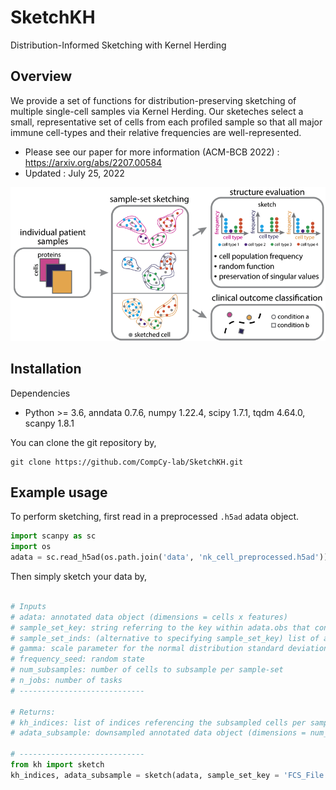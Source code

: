 # SketchKH
Distribution-Informed Sketching with Kernel Herding 

## Overview
We provide a set of functions for distribution-preserving sketching of multiple single-cell samples via Kernel Herding. Our sketeches select a small, representative set of cells from each profiled sample so that all major immune cell-types and their relative frequencies are well-represented. 
* Please see our paper for more information (ACM-BCB 2022) : https://arxiv.org/abs/2207.00584
* Updated : July 25, 2022

![Sketching via KH Overview](sketch_overview.png)

## Installation
Dependencies
* Python >= 3.6, anndata 0.7.6, numpy 1.22.4, scipy 1.7.1, tqdm 4.64.0, scanpy 1.8.1

You can clone the git repository by,
```
git clone https://github.com/CompCy-lab/SketchKH.git
```

## Example usage
To perform sketching, first read in a preprocessed `.h5ad` adata object.

```python
import scanpy as sc
import os
adata = sc.read_h5ad(os.path.join('data', 'nk_cell_preprocessed.h5ad'))
```
Then simply sketch your data by,
```python

# Inputs
# adata: annotated data object (dimensions = cells x features)
# sample_set_key: string referring to the key within adata.obs that contains the sample-sets to subsample
# sample_set_inds: (alternative to specifying sample_set_key) list of arrays containing the indices of the sample-sets to subsample 
# gamma: scale parameter for the normal distribution standard deviation in random Fourier frequency feature computation
# frequency_seed: random state
# num_subsamples: number of cells to subsample per sample-set
# n_jobs: number of tasks
# ----------------------------

# Returns:
# kh_indices: list of indices referencing the subsampled cells per sample-set
# adata_subsample: downsampled annotated data object (dimensions = num_subsamples*sample-sets x features)

# ----------------------------
from kh import sketch
kh_indices, adata_subsample = sketch(adata, sample_set_key = 'FCS_File', gamma = 1, num_subsamples = 500, n_jobs = -1)
```
